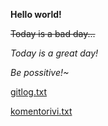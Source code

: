 **Hello world!**

~~Today is a bad day...~~

*Today is a great day!*

_Be possitive!~_

[gitlog.txt](ot-harjoitustyo/laskarit/viikko1/gitlog.txt)

[komentorivi.txt](ot-harjoitustyo/laskarit/viikko1/komentorivi.txt)
